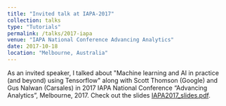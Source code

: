 ```yaml
---
title: "Invited talk at IAPA-2017"
collection: talks
type: "Tutorials"
permalink: /talks/2017-iapa
venue: "IAPA National Conference Advancing Analytics"
date: 2017-10-18
location: "Melbourne, Australia"
---
```

As an invited speaker, I talked about "Machine learning and AI in practice (and beyond) using Tensorflow" along with Scott Thomson (Google) and Gus Nalwan (Carsales) in 2017 IAPA National Conference “Advancing Analytics”, Melbourne, 2017. Check out the slides [IAPA2017_slides.pdf](/files/IAPA2017_slides.pdf).
